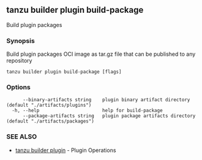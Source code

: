 ## tanzu builder plugin build-package

Build plugin packages

### Synopsis

Build plugin packages OCI image as tar.gz file that can be published to any repository

```
tanzu builder plugin build-package [flags]
```

### Options

```
      --binary-artifacts string    plugin binary artifact directory (default "./artifacts/plugins")
  -h, --help                       help for build-package
      --package-artifacts string   plugin package artifacts directory (default "./artifacts/packages")
```

### SEE ALSO

* [tanzu builder plugin](tanzu_builder_plugin.md)	 - Plugin Operations

